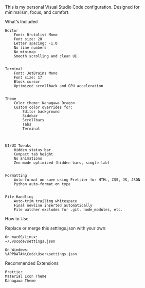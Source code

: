 This is my personal Visual Studio Code configuration. Designed for minimalism, focus, and comfort. 

What's Included 

    Editor  
        Font: Brutalist Mono
        Font size: 20
        Letter spacing: -1.0
        No line numbers
        No minimap
        Smooth scrolling and clean UI
         

    Terminal  
        Font: JetBrains Mono
        Font size: 17
        Block cursor
        Optimized scrollback and GPU acceleration
         

    Theme  
        Color theme: Kanagawa Dragon
        Custom color overrides for:
            Editor background
            Sidebar
            Scrollbars
            Tabs
            Terminal
             
         

    UI/UX Tweaks  
        Hidden status bar
        Compact tab height
        No animations
        Zen mode optimized (hidden bars, single tab)
         

    Formatting  
        Auto-format on save using Prettier for HTML, CSS, JS, JSON
        Python auto-format on type
         

    File Handling  
        Auto-trim trailing whitespace
        Final newline inserted automatically
        File watcher excludes for .git, node_modules, etc.
         
     
How to Use 

Replace or merge this settings.json with your own: 

    On macOS/Linux:
    ~/.vscode/settings.json 

    On Windows:
    %APPDATA%\Code\User\settings.json 
     
Recommended Extensions 

    Prettier 
    Material Icon Theme 
    Kanagawa Theme 
     
